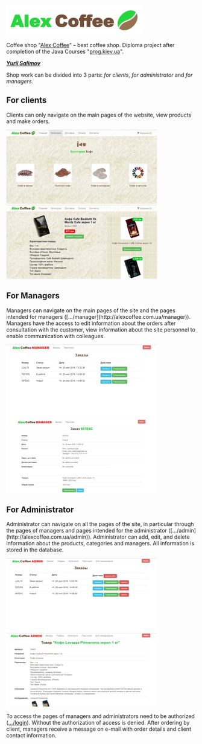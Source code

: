 [![Alex Coffee](screenshot/logo.png)](http://alexcoffee.com.ua)

Coffee shop "[Alex Coffee](http://alexcoffee.com.ua)" – best coffee shop. 
Diploma project after completion of the Java Courses "[prog.kiev.ua](http://prog.kiev.ua)".

[_**Yurii Salimov**_](https://www.linkedin.com/in/yurii-salimov)

Shop work can be divided into 3 parts: _for clients_, _for administrator_ and _for managers_.

<h2>For clients</h2>
Clients can only navigate on the main pages of the website, view products and make orders. 

[![Alex Coffee](screenshot/categories.jpg)](http://alexcoffee.com.ua)  [![Alex Coffee](screenshot/product.jpg)](http://alexcoffee.com.ua/product_10007)

<h2>For Managers</h2>
Managers can navigate on the main pages of the site and the pages intended for managers ([.../manager](http://alexcoffee.com.ua/manager)). Managers have the access to edit information about the orders after consultation with the customer, view information about the site personnel to enable communication with colleagues.

[![Alex Coffee](screenshot/manager_orders.jpg)](http://alexcoffee.com.ua/manager/orders)  [![Alex Coffee](screenshot/manager_order_view.jpg)](http://alexcoffee.com.ua/manager/orders)

<h2>For Administrator</h2>
Administrator can navigate on all the pages of the site, in particular through the pages of managers and pages intended for the administrator ([.../admin](http://alexcoffee.com.ua/admin)). Administrator can add, edit, and delete information about the products, categories and managers. All information is stored in the database.

[![Alex Coffee](screenshot/admin_orders.jpg)](http://alexcoffee.com.ua/admin/orders)  [![Alex Coffee](screenshot/admin_product_view.jpg)](http://alexcoffee.com.ua/admin/products)

To access the pages of managers and administrators need to be authorized ([.../login](http://alexcoffee.com.ua/login)). Without the authorization of access is denied. After ordering by client, managers receive a message on e-mail with order details and client contact information.

